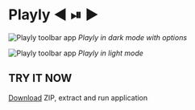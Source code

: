 
# Playly ◀️ ⏯ ▶️
![Playly toolbar app](https://i.ibb.co/WkBmJhR/Screen-Shot-2019-09-29-at-19-33-09.png)
*Playly in dark mode with options*

![Playly toolbar app](https://i.ibb.co/gvQDm5Q/Screen-Shot-2019-09-29-at-19-36-43.png)
*Playly in light mode*

## TRY IT NOW
[Download](https://drive.google.com/file/d/1yKqk1Fw35_NlitmAlAiEbbziqrsxBe9r/view?usp=sharing) ZIP, extract and run application
